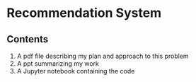 # Recommendation System

## Contents
1. A pdf file describing my plan and approach to this problem
2. A ppt summarizing my work
3. A Jupyter notebook containing the code
